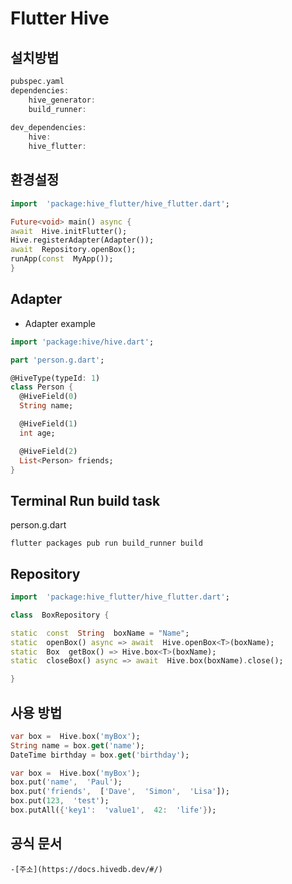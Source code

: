 # Flutter Hive 
## 설치방법
```dart
pubspec.yaml
dependencies:
	hive_generator:
	build_runner:
	
dev_dependencies:
	hive:
	hive_flutter:
```
## 환경설정
```dart
import  'package:hive_flutter/hive_flutter.dart';

Future<void> main() async {
await  Hive.initFlutter();
Hive.registerAdapter(Adapter());
await  Repository.openBox();
runApp(const  MyApp());
}
```

## Adapter
-  Adapter example
```dart
import 'package:hive/hive.dart';

part 'person.g.dart';

@HiveType(typeId: 1)
class Person {
  @HiveField(0)
  String name;

  @HiveField(1)
  int age;

  @HiveField(2)
  List<Person> friends;
}
```
##	 Terminal Run build task 
person.g.dart
```
flutter packages pub run build_runner build
```

 ## Repository
```dart
import  'package:hive_flutter/hive_flutter.dart';

class  BoxRepository {

static  const  String  boxName = "Name";
static  openBox() async => await  Hive.openBox<T>(boxName);
static  Box  getBox() => Hive.box<T>(boxName);
static  closeBox() async => await  Hive.box(boxName).close();

}
```
## 사용 방법
```dart
var box =  Hive.box('myBox'); 
String name = box.get('name');  
DateTime birthday = box.get('birthday');

var box =  Hive.box('myBox');
box.put('name',  'Paul');
box.put('friends',  ['Dave',  'Simon',  'Lisa']);
box.put(123,  'test');
box.putAll({'key1':  'value1',  42:  'life'});
```

## 공식 문서
	-[주소](https://docs.hivedb.dev/#/)
